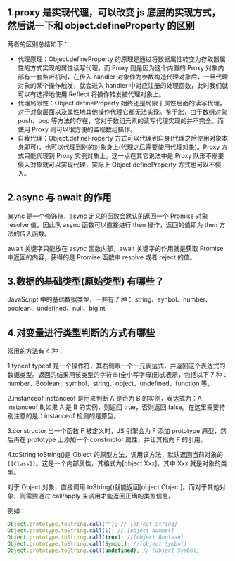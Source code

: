 ## 1.proxy 是实现代理，可以改变 js 底层的实现方式，然后说一下和 object.defineProperty 的区别

两者的区别总结如下：

- 代理原理：Object.defineProperty 的原理是通过将数据属性转变为存取器属性的方式实现的属性读写代理。而 Proxy 则是因为这个内置的 Proxy 对象内部有一套监听机制，在传入 handler 对象作为参数构造代理对象后，一旦代理对象的某个操作触发，就会进入 handler 中对应注册的处理函数，此时我们就可以有选择地使用 Reflect 将操作转发被代理对象上。
- 代理局限性：Object.defineProperty 始终还是局限于属性层面的读写代理，对于对象层面以及属性地其他操作代理它都无法实现。鉴于此，由于数组对象 push、pop 等方法的存在，它对于数组元素的读写代理实现的并不完全。而使用 Proxy 则可以很方便的监视数组操作。
- 自我代理：Object.defineProperty 方式可以代理到自身(代理之后使用对象本身即可)，也可以代理到别的对象身上(代理之后需要使用代理对象)。Proxy 方式只能代理到 Proxy 实例对象上。这一点在其它说法中是 Proxy 队形不需要侵入对象就可以实现代理，实际上 Object.defineProperty 方式也可以不侵入。

## 2.async 与 await 的作用

async 是一个修饰符，async 定义的函数会默认的返回一个 Promise 对象 resolve 值，因此队 async 函数可以直接进行 then 操作，返回的值即为 then 方法的传入函数。

await 关键字只能放在 async 函数内部，await 关键字的作用就是获取 Promise 中返回的内容，获得的是 Promise 函数中 resolve 或者 reject 的值。

## 3.数据的基础类型(原始类型) 有哪些？

JavaScript 中的基础数据类型，一共有 7 种：
string、synbol、number、boolean、undefined、null、bigInt

## 4.对变量进行类型判断的方式有哪些

常用的方法有 4 种：

1.typeof
typeof 是一个操作符，其右侧跟一个一元表达式，并返回这个表达式的数据类型。返回的结果用该类型的字符串(全小写字母)形式表示，包括以下 7 种：number、Boolean、symbol、string、object、undefined、function 等。

2.instanceof
instanceof 是用来判断 A 是否为 B 的实例，表达式为：A instanceof B,如果 A 是 B 的实例，则返回 true，否则返回 false。在这里需要特别注意的是：instanceof 检测的是原型。

3.constructor
当一个函数 F 被定义时，JS 引擎会为 F 添加 prototype 原型，然后再在 prototype 上添加一个 constructor 属性，并让其指向 F 的引用。

4.toString
toString()是 Object 的原型方法，调用该方法，默认返回当前对象的`[[Class]]`。这是一个内部属性，其格式为[object Xxx]，其中 Xxx 就是对象的类型。

对于 Object 对象，直接调用 toString()就能返回[object Object]。而对于其他对象，则需要通过 call/apply 来调用才能返回正确的类型信息。

例如：

```javascript
Object.prototype.toString.call(""); // [object String]
Object.prototype.toString.call(1); // [object Number]
Object.prototype.toString.call(true); //[object Boolean]
Object.prototype.toString.call(Symbol); //[object Symbol]
Object.prototype.toString.call(undefined); // [object Symbol]
```
